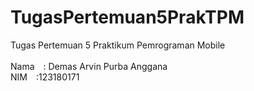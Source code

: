 # TugasPertemuan5PrakTPM
Tugas Pertemuan 5 Praktikum Pemrograman Mobile<br><br>
Nama&emsp;: Demas Arvin Purba Anggana<br>
NIM&emsp;:123180171
